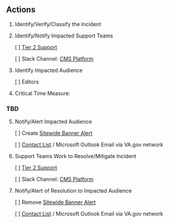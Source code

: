 ## Actions
1. Identify/Verify/Classify the Incident

2. Identify/Notify Impacted Support Teams

   [ ] [Tier 2 Support](https://docs.google.com/document/d/15oe0wtGI_MdaScYpjJWOgPjBqQWUFURc19HheWswEe4/edit#heading=h.iqjzy8pbs2j8)
   
   [ ] Slack Channel: [CMS Platform](https://dsva.slack.com/archives/CT4GZBM8F)

3. Identify Impacted Audience

   [ ] Editors 

4. Critical Time Measure:
  ### TBD

5. Notify/Alert Impacted Audience

   [ ] Create [Sitewide Banner Alert](https://va-gov.atlassian.net/wiki/spaces/VAGOV/pages/1773338625/Site+alert)
   
   [ ] [Contact List](https://docs.google.com/spreadsheets/d/1RiqpHVipfQEjPmkOAhe1coy_wL__49MLLIF6b5Th2xI/edit#gid=0) / Microsoft Outlook Email via VA.gov network

6. Support Teams Work to Resolve/Mitigate Incident

   [ ] [Tier 2 Support](https://docs.google.com/document/d/15oe0wtGI_MdaScYpjJWOgPjBqQWUFURc19HheWswEe4/edit#heading=h.iqjzy8pbs2j8)
   
   [ ] Slack Channel: [CMS Platform](https://dsva.slack.com/archives/CT4GZBM8F)

7. Notify/Alert of Resolution to Impacted Audience
 
   [ ] Remove [Sitewide Banner Alert](https://va-gov.atlassian.net/wiki/spaces/VAGOV/pages/1773338625/Site+alert)
   
   [ ] [Contact List](https://docs.google.com/spreadsheets/d/1RiqpHVipfQEjPmkOAhe1coy_wL__49MLLIF6b5Th2xI/edit#gid=0) / Microsoft Outlook Email via VA.gov network
